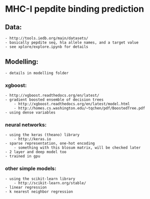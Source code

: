 # MHC-I pepdite binding prediction

## Data:
	- http://tools.iedb.org/main/datasets/
	- basically pepdite seq, hla allele names, and a target value
	- see xplore/explore.ipynb for details

## Modelling:
	- details in modelling folder 

### xgboost:
	- http://xgboost.readthedocs.org/en/latest/
	- gradient boosted ensemble of decision trees
		- http://xgboost.readthedocs.org/en/latest/model.html
		- http://homes.cs.washington.edu/~tqchen/pdf/BoostedTree.pdf
	- using dense variables

### neural networks:
	- using the keras (theano) library
		- http://keras.io
	- sparse representation, one-hot encoding
		- something with this blosum matrix, will be checked later
	- 2 layer and deep model too
	- trained in gpu

### other simple models:
	- using the scikit-learn library
		- http://scikit-learn.org/stable/
	- linear regression
	- k nearest neighbor regression


